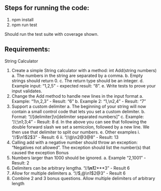 ## Steps for running the code:

1. npm install
2. npm run test

Should run the test suite with coverage shown.

## Requirements:

String Calculator
1. Create a simple String calculator with a method: int Add(string numbers)
a. The numbers in the string are separated by a comma.
b. Empty strings should return 0.
c. The return type should be an integer.
d. Example input: “1,2,5” - expected result: “8”.
e. Write tests to prove your input validates.
2. Change the Add method to handle new lines in the input format
a. Example: “1\n,2,3” - Result: “6”
b. Example 2: “1,\n2,4” - Result: “7”
3. Support a custom delimiter
a. The beginning of your string will now contain a small control code that lets you
set a custom delimiter.
b. Format: “//[delimiter]\n[delimiter separated numbers]”
c. Example: “//;\n1;3;4” - Result: 8
d. In the above you can see that following the double forward slash we set a
semicolon, followed by a new line. We then use that delimiter to split our
numbers.
e. Other examples
i.
“//$\n1$2$3” - Result: 6
ii.
“//@\n2@3@8” - Result: 13
4. Calling add with a negative number should throw an exception: “Negatives not allowed”.
The exception should list the number(s) that caused the exception
Bonus
1. Numbers larger than 1000 should be ignored.
a. Example “2,1001” - Result: 2
2. Delimiters can be arbitrary lengtha. “//***\n1***2***3” - Result 6
3. Allow for multiple delimiters
a. “//$,@\n1$2@3” - Result 6
4. Combine 2 and 3 bonus questions. Allow multiple delimiters of arbitrary length
